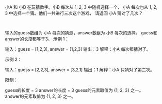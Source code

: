 小A 和 小B 在玩猜数字。小B 每次从 1, 2, 3 中随机选择一个，
小A 每次也从 1, 2, 3 中选择一个猜。他们一共进行三次这个游戏，
请返回 小A 猜对了几次？

 

输入的guess数组为 小A 每次的猜测，answer数组为 小B 每次的选择。
guess和answer的长度都等于3。
示例 1：

输入：guess = [1,2,3], answer = [1,2,3]
输出：3
解释：小A 每次都猜对了。
 

示例 2：

输入：guess = [2,2,3], answer = [3,2,1]
输出：1
解释：小A 只猜对了第二次。


限制：

guess的长度 = 3
answer的长度 = 3
guess的元素取值为 {1, 2, 3} 之一。
answer的元素取值为 {1, 2, 3} 之一。
